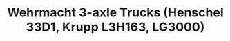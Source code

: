 ---
layout: product
title: "Wehrmacht 3-axle Trucks (Henschel 33D1, Krupp L3H163, LG3000)"
price: "TBA" 
desc: "N/A"
img_path: "/assets/img/ICM DS3508.webp"
brand: "N/A"
available: false
special_offer: false
new: false
soon: false
cat: "010000"
subcat: "013600"
subsubcat: "0N/A"
sifra: "ICM DS3508"
popular: false
---